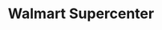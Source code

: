 ---
title: "Walmart Supercenter"
url: /new-orleans/walmart-supercenter-behrman-highway/
shop: supermarket
---